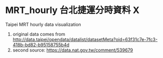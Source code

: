 # MRT_hourly 台北捷運分時資料 X

Taipei MRT hourly data visualization

1. original data comes from http://data.taipei/opendata/datalist/datasetMeta?oid=63f31c7e-7fc3-418b-bd82-b95158755b4d
2. second source: https://data.nat.gov.tw/comment/539679

